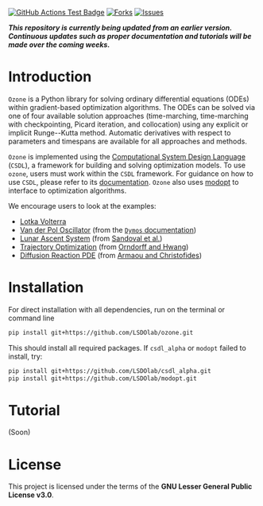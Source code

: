 [![GitHub Actions Test Badge](https://github.com/LSDOlab/ozone/actions/workflows/actions.yml/badge.svg)](https://github.com/ozone/ozone/.github)
[![Forks](https://img.shields.io/github/forks/LSDOlab/ozone.svg)](https://github.com/LSDOlab/ozone/network)
[![Issues](https://img.shields.io/github/issues/LSDOlab/ozone.svg)](https://github.com/LSDOlab/ozone/issues)

**_This repository is currently being updated from an earlier version. Continuous updates such as proper documentation and tutorials will be made over the coming weeks._**

# Introduction
`Ozone` is a Python library for solving ordinary differential equations (ODEs) within gradient-based optimization algorithms. The ODEs can be solved via one of four available solution approaches (time-marching, time-marching with checkpointing, Picard iteration, and collocation) using any explicit or implicit Runge--Kutta method. Automatic derivatives with respect to parameters and timespans are available for all approaches and methods.

`Ozone` is implemented using the [Computational System Design Language](https://github.com/LSDOlab/CSDL_alpha) (`CSDL`), a framework for building and solving optimization models. To use `ozone`, users must work within the `CSDL` framework. For guidance on how to use `CSDL`, please refer to its [documentation](https://csdl-alpha.readthedocs.io/en/latest/). `Ozone` also uses [modopt](https://github.com/LSDOlab/modopt) to interface to optimization algorithms.

We encourage users to look at the examples:
* [Lotka Volterra](examples/simple_examples/lotka_volterra.py)
* [Van der Pol Oscillator](examples/paper_examples/2_van_der_pol_oscillator.py) (from the [`Dymos` documentation](https://openmdao.org/dymos/docs/latest/examples/vanderpol/vanderpol.html))
* [Lunar Ascent System](examples/paper_examples/1_lunar_ascent.py) (from [Sandoval et al.](https://arc.aiaa.org/doi/abs/10.2514/6.2022-0949))
* [Trajectory Optimization](examples/paper_examples/3_trajectory_optimization.py) (from [Orndorff and Hwang](https://arc.aiaa.org/doi/abs/10.2514/6.2022-3485))
* [Diffusion Reaction PDE](examples/paper_examples/4_nonlinear_diffusion_reaction.py) (from [Armaou and Christofides](https://www.sciencedirect.com/science/article/abs/pii/S0009250902004190))

# Installation
For direct installation with all dependencies, run on the terminal or command line
```sh
pip install git+https://github.com/LSDOlab/ozone.git
```
This should install all required packages.
If `csdl_alpha` or `modopt` failed to install, try:
```sh
pip install git+https://github.com/LSDOlab/csdl_alpha.git
pip install git+https://github.com/LSDOlab/modopt.git
```

# Tutorial
(Soon)

# License
This project is licensed under the terms of the **GNU Lesser General Public License v3.0**.
